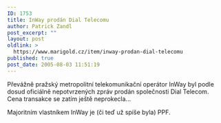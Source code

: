 ```yaml
---
ID: 1753
title: InWay prodán Dial Telecomu
author: Patrick Zandl
post_excerpt: ""
layout: post
oldlink: >
  https://www.marigold.cz/item/inway-prodan-dial-telecomu
published: true
post_date: 2005-08-03 11:51:19
---
```

<p>Převážně pražský metropolitní telekomunikační operátor InWay byl podle dosud oficiálně nepotvrzených zpráv prodán společnosti Dial Telecom. Cena transakce se zatím ještě neprokecla...
</p>

<p>Majoritním vlastníkem InWay je (či teď už spíše byla) PPF.</p>
